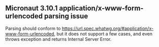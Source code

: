 ## Micronaut 3.10.1 application/x-www-form-urlencoded parsing issue

Parsing should conform to https://url.spec.whatwg.org/#application/x-www-form-urlencoded, but it does not support a few cases, and even throws exception and returns Internal Server Error.
